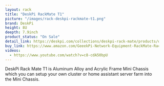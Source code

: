 ```yaml
---
layout: rack
title: "DeskPi RackMate T1"
picture: "/images/rack-deskpi-rackmate-t1.png"
brand: DeskPi
height: 8U
deepth: 7.9inch
product_status: "On Sale"
detail_link: https://deskpi.com/collections/deskpi-rack-mate/products/deskpi-rackmate-t1-2
buy_link: https://www.amazon.com/GeeekPi-Network-Equipment-RackMate-Rackmount/dp/B0CSCWVTQ7/ref=sr_1_1?crid=25XL0YRIWZD6Q&dib=eyJ2IjoiMSJ9.5zJjP4gRcpFZvjMor0_eqaJRfY9PK-sktZdDnqVM6EMXWHb2rzhH9KI40QlMx9hxubQjgJYLCMXigiRtAc2sNGv_2AO4CShwfAE0B0JYQ69nW0AWx8E5Fd7Tp5vlJ9sK1CXzSzbqRM3qS0MilWSPK7fJP7IXMtvZbwgROnoBXkDfCFvrPwx5pYevKd0ICp1qxAD3zm4Nc2w2QZZ0U4dM6g.LQpz8dHFQLxQyVeuj5nKCskOr5YTKkpLHg6dyDJJELU&dib_tag=se&keywords=deskpi+rackmate&qid=1712068795&sprefix=deskpi+rackmaa%252Caps%252C455&sr=8-1&_encoding=UTF8&tag=rextech09-20&linkCode=ur2&linkId=b8cbdf3fd99ed02e7e0c32910f121e5d&camp=1789&creative=9325
videos:
  - https://www.youtube.com/watch?v=c8-cdA50bpU
---
```

DeskPi Rack Mate T1 is Aluminum Alloy and Acrylic Frame Mini Chassis which you can setup your own cluster or home assistant server farm into the Mini Chassis. 
